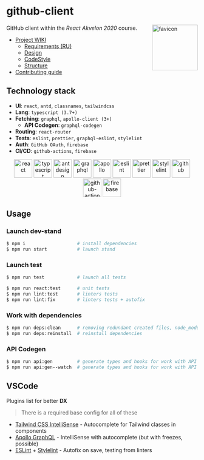 # github-client

<img alt="favicon" src="https://avatars2.githubusercontent.com/oa/1406180?s=140&u=b44629cbec5079f99a61e6f1b6297bc4797f796b&v=4" height=120 align="right" />

GitHub client within the *React Akvelon 2020* course.

[wiki]: https://github.com/martis-git/github-client/wiki
[requirements]: https://github.com/niyazm524/github-client/wiki/%5BRU%5D-Requirements
[codestyle]: https://github.com/niyazm524/github-client/wiki/CodeStyle
[structure]: https://github.com/niyazm524/github-client/wiki/Project-Structure

- [Project WIKI][wiki]
   - [Requirements (RU)][requirements]
   - [Design](https://www.figma.com/file/HxOqIdmTNtLcFLcQZzAYJC/github-client "Super design from @AdeliyaG")
   - [CodeStyle][codestyle]
   - [Structure][structure]
- [Contributing guide](CONTRIBUTING.md)

## Technology stack
- **UI**: `react`, `antd`, `classnames`, `tailwindcss`
- **Lang**: `typescript (3.7+)`
- **Fetching**: `graphql`, `apollo-client (3+)`
   - **API Codegen**: `graphql-codegen`
- **Routing**: `react-router`
- **Tests**: `eslint`, `prettier`, `graphql-eslint`, `stylelint`
- **Auth**: `GitHub OAuth`, `firebase`
- <b title="Super CI/CD from @niyazm524">CI/CD</b>: `github-actions`, `firebase`

<div align="center">
<img title="react" alt="react" height=48 src="https://cdn.auth0.com/blog/react-js/react.png"/>
<img title="typescript" alt="typescript" height=48 src="https://raw.githubusercontent.com/remojansen/logo.ts/master/ts.png"/>
<img title="antdesign" alt="antdesign" height=48 src="https://gw.alipayobjects.com/zos/rmsportal/KDpgvguMpGfqaHPjicRK.svg"/>
<img title="graphql" alt="graphql" height=48 src="https://upload.wikimedia.org/wikipedia/commons/thumb/1/17/GraphQL_Logo.svg/1200px-GraphQL_Logo.svg.png"/>
<img title="apollo" alt="apollo" height=48 src="https://miro.medium.com/max/300/0*xdVGlEH7f9cRVaR-"/>
<img title="eslint" alt="eslint" height=48 src="https://d33wubrfki0l68.cloudfront.net/204482ca413433c80cd14fe369e2181dd97a2a40/092e2/assets/img/logo.svg"/>
<img title="prettier" alt="prettier" height=48 src="https://prettier.io/icon.png"/>
<img title="stylelint" alt="stylelint" height=48 src="https://camo.githubusercontent.com/aa04feafbd080140cd834905cf171ccf7b06fc5f1f1ae07ce9879218165312d1/68747470733a2f2f63646e2e776f726c64766563746f726c6f676f2e636f6d2f6c6f676f732f7374796c656c696e742e737667"/>
<img title="github" alt="github" height=48 src="https://image.flaticon.com/icons/png/512/25/25231.png" />
<img title="github-actions" alt="github-actions" height=48 src="https://avatars0.githubusercontent.com/u/44036562?s=200&v=4" />
<img title="firebase" alt="firebase" height=48 src="https://www.gstatic.com/devrel-devsite/prod/v73fbca10ce7899da426d451b3f74ee09bc6846fcf427552c7e8e85261505ef2c/firebase/images/touchicon-180.png" />
</div>

## Usage

### Launch dev-stand
```sh
$ npm i                   # install dependencies
$ npm run start           # launch stand
```

### Launch test
```sh
$ npm run test            # launch all tests
```

```sh
$ npm run react:test      # unit tests
$ npm run lint:test       # linters tests
$ npm run lint:fix        # linters tests + autofix
```

### Work with dependencies
```sh
$ npm run deps:clean      # removing redundant created files, node_modules
$ npm run deps:reinstall  # reinstall dependencies
```

### API Codegen
```sh
$ npm run api:gen         # generate types and hooks for work with API - once
$ npm run api:gen--watch  # generate types and hooks for work with API - watch-mode
```

## VSCode

Plugins list for better <b title="Developer Experience">DX</b>
> There is a required base config for all of these

- [Tailwind CSS IntelliSense](https://marketplace.visualstudio.com/items?itemName=bradlc.vscode-tailwindcss) - Autocomplete for Tailwind classes in components
- [Apollo GraphQL](https://marketplace.visualstudio.com/items?itemName=apollographql.vscode-apollo) - IntelliSense with autocomplete (but with freezes, possible)
- [ESLint](https://marketplace.visualstudio.com/items?itemName=dbaeumer.vscode-eslint) + [Stylelint](https://marketplace.visualstudio.com/items?itemName=stylelint.vscode-stylelint) - Autofix on save, testing from linters
